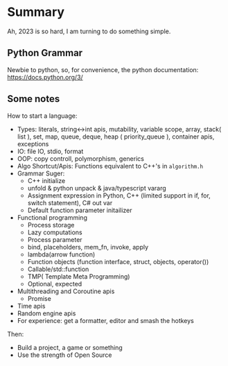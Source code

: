 # Summary

Ah, 2023 is so hard, I am turning to do something simple.

## Python Grammar

Newbie to python, so, for convenience, the python documentation:
<https://docs.python.org/3/>

## Some notes

How to start a language:

- Types: literals, string<->int apis, mutability, variable scope, array, stack( list ), set, map, queue, deque, heap ( priority_queue ), container apis, exceptions
- IO: file IO, stdio, format
- OOP: copy controll, polymorphism, generics
- Algo Shortcut/Apis: Functions equivalent to C++'s in `algorithm.h`
- Grammar Suger:
  - C++ initialize
  - unfold & python unpack & java/typescript vararg
  - Assignment expression in Python, C++ (limited support in if, for, switch statement), C# out var
  - Default function parameter initailizer
- Functional programming
  - Process storage
  - Lazy computations
  - Process parameter
  - bind, placeholders, mem_fn, invoke, apply
  - lambda(arrow function)
  - Function objects (function interface, struct, objects, operator())
  - Callable/std::function
  - TMP( Template Meta Programming)
  - Optional, expected
- Multithreading and Coroutine apis
  - Promise
- Time apis
- Random engine apis
- For experience: get a formatter, editor and smash the hotkeys

Then:

- Build a project, a game or something
- Use the strength of Open Source
